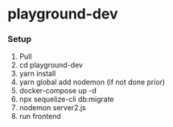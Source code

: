 # playground-dev
 

### Setup

1. Pull
2. cd playground-dev
3. yarn install
4. yarn global add nodemon (if not done prior)
5. docker-compose up -d
6. npx sequelize-cli db:migrate
7. nodemon server2.js
8. run frontend
